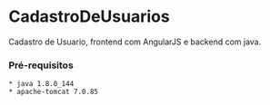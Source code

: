 # CadastroDeUsuarios
Cadastro de Usuario, frontend com AngularJS e backend com java.

### Pré-requisitos

```
* java 1.8.0_144
* apache-tomcat 7.0.85

```


